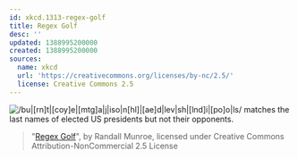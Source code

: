 ```yaml
---
id: xkcd.1313-regex-golf
title: Regex Golf
desc: ''
updated: 1388995200000
created: 1388995200000
sources:
  name: xkcd
  url: 'https://creativecommons.org/licenses/by-nc/2.5/'
  license: Creative Commons 2.5
---
```

![/bu|\[rn\]t|[coy]e|[mtg]a|j|iso|n[hl]|[ae]d|lev|sh|[lnd]i|[po]o|ls/ matches the last names of elected US presidents but not their opponents.](https://imgs.xkcd.com/comics/regex_golf.png)
> "[Regex Golf](https://xkcd.com/1313/)", by Randall Munroe, licensed under Creative Commons Attribution-NonCommercial 2.5 License
